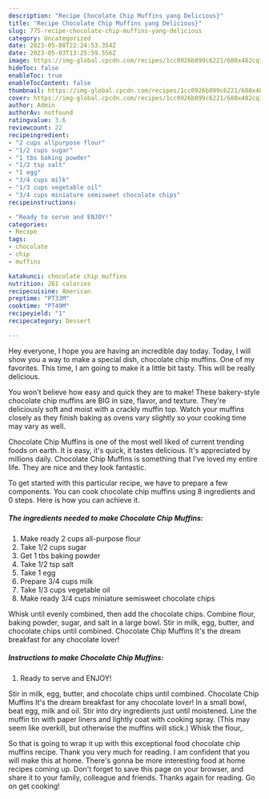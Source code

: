 ```yaml
---
description: "Recipe Chocolate Chip Muffins yang Delicious}"
title: "Recipe Chocolate Chip Muffins yang Delicious}"
slug: 775-recipe-chocolate-chip-muffins-yang-delicious
category: Uncategorized
date: 2023-05-08T22:24:53.354Z
date: 2023-05-03T13:25:59.556Z
image: https://img-global.cpcdn.com/recipes/1cc0926b899c6221/680x482cq70/chocolate-chip-muffins-recipe-main-photo.jpg
hideToc: false
enableToc: true
enableTocContent: false
thumbnail: https://img-global.cpcdn.com/recipes/1cc0926b899c6221/680x482cq70/chocolate-chip-muffins-recipe-main-photo.jpg
cover: https://img-global.cpcdn.com/recipes/1cc0926b899c6221/680x482cq70/chocolate-chip-muffins-recipe-main-photo.jpg
author: Admin
authorAv: notfound
ratingvalue: 3.6
reviewcount: 22
recipeingredient:
- "2 cups allpurpose flour"
- "1/2 cups sugar"
- "1 tbs baking powder"
- "1/2 tsp salt"
- "1 egg"
- "3/4 cups milk"
- "1/3 cups vegetable oil"
- "3/4 cups miniature semisweet chocolate chips"
recipeinstructions:

- "Ready to serve and ENJOY!"
categories:
- Recipe
tags:
- chocolate
- chip
- muffins

katakunci: chocolate chip muffins 
nutrition: 261 calories
recipecuisine: American
preptime: "PT33M"
cooktime: "PT49M"
recipeyield: "1"
recipecategory: Dessert

---
```



Hey everyone, I hope you are having an incredible day today. Today, I will show you a way to make a special dish, chocolate chip muffins. One of my favorites. This time, I am going to make it a little bit tasty. This will be really delicious.

You won&#39;t believe how easy and quick they are to make! These bakery-style chocolate chip muffins are BIG in size, flavor, and texture. They&#39;re deliciously soft and moist with a crackly muffin top. Watch your muffins closely as they finish baking as ovens vary slightly so your cooking time may vary as well.

Chocolate Chip Muffins is one of the most well liked of current trending foods on earth. It is easy, it's quick, it tastes delicious. It's appreciated by millions daily. Chocolate Chip Muffins is something that I've loved my entire life. They are nice and they look fantastic.


To get started with this particular recipe, we have to prepare a few components. You can cook chocolate chip muffins using 8 ingredients and 0 steps. Here is how you can achieve it.

<!--inarticleads1-->

##### The ingredients needed to make Chocolate Chip Muffins:

1. Make ready 2 cups all-purpose flour
1. Take 1/2 cups sugar
1. Get 1 tbs baking powder
1. Take 1/2 tsp salt
1. Take 1 egg
1. Prepare 3/4 cups milk
1. Take 1/3 cups vegetable oil
1. Make ready 3/4 cups miniature semisweet chocolate chips


Whisk until evenly combined, then add the chocolate chips. Combine flour, baking powder, sugar, and salt in a large bowl. Stir in milk, egg, butter, and chocolate chips until combined. Chocolate Chip Muffins It&#39;s the dream breakfast for any chocolate lover! 

<!--inarticleads2-->

##### Instructions to make Chocolate Chip Muffins:


1. Ready to serve and ENJOY!

Stir in milk, egg, butter, and chocolate chips until combined. Chocolate Chip Muffins It&#39;s the dream breakfast for any chocolate lover! In a small bowl, beat egg, milk and oil. Stir into dry ingredients just until moistened. Line the muffin tin with paper liners and lightly coat with cooking spray. (This may seem like overkill, but otherwise the muffins will stick.) Whisk the flour,. 

So that is going to wrap it up with this exceptional food chocolate chip muffins recipe. Thank you very much for reading. I am confident that you will make this at home. There's gonna be more interesting food at home recipes coming up. Don't forget to save this page on your browser, and share it to your family, colleague and friends. Thanks again for reading. Go on get cooking!
